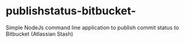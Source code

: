 # publishstatus-bitbucket-
Simple NodeJs command line application to publish commit status to Bitbucket (Atlassian Stash)
